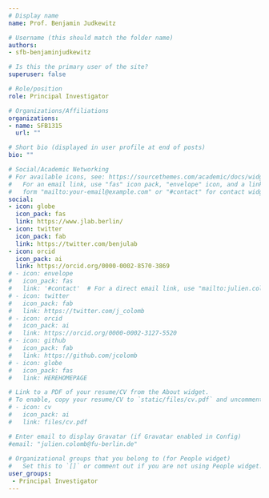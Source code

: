 ```yaml
---
# Display name
name: Prof. Benjamin Judkewitz

# Username (this should match the folder name)
authors:
- sfb-benjaminjudkewitz

# Is this the primary user of the site?
superuser: false

# Role/position
role: Principal Investigator

# Organizations/Affiliations
organizations:
- name: SFB1315
  url: ""

# Short bio (displayed in user profile at end of posts)
bio: ""

# Social/Academic Networking
# For available icons, see: https://sourcethemes.com/academic/docs/widgets/#icons
#   For an email link, use "fas" icon pack, "envelope" icon, and a link in the
#   form "mailto:your-email@example.com" or "#contact" for contact widget.
social:
- icon: globe 
  icon_pack: fas 
  link: https://www.jlab.berlin/
- icon: twitter 
  icon_pack: fab 
  link: https://twitter.com/benjulab
- icon: orcid 
  icon_pack: ai 
  link: https://orcid.org/0000-0002-8570-3869
# - icon: envelope
#   icon_pack: fas
#   link: '#contact'  # For a direct email link, use "mailto:julien.colomb@fu-berlin.de".
# - icon: twitter
#   icon_pack: fab
#   link: https://twitter.com/j_colomb
# - icon: orcid
#   icon_pack: ai
#   link: https://orcid.org/0000-0002-3127-5520
# - icon: github
#   icon_pack: fab
#   link: https://github.com/jcolomb
# - icon: globe
#   icon_pack: fas
#   link: HEREHOMEPAGE  

# Link to a PDF of your resume/CV from the About widget.
# To enable, copy your resume/CV to `static/files/cv.pdf` and uncomment the lines below.  
# - icon: cv
#   icon_pack: ai
#   link: files/cv.pdf

# Enter email to display Gravatar (if Gravatar enabled in Config)
#email: "julien.colomb@fu-berlin.de"
  
# Organizational groups that you belong to (for People widget)
#   Set this to `[]` or comment out if you are not using People widget.  
user_groups:
 - Principal Investigator
---
```



